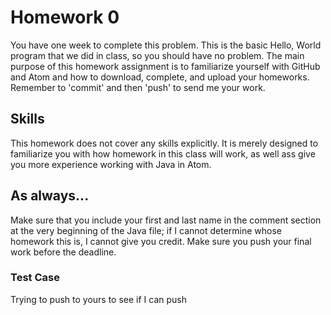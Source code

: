 # Homework 0

You have one week to complete this problem. This is the basic Hello, World program that we did in class, so you should have no problem. The main purpose of this homework assignment is to familiarize yourself with GitHub and Atom and how to download, complete, and upload your homeworks. Remember to 'commit' and then 'push' to send me your work.

## Skills

This homework does not cover any skills explicitly. It is merely designed to familiarize you with how homework in this class will work, as well ass give you more experience working with Java in Atom.

## As always...
Make sure that you include your first and last name in the comment section at the very beginning of the Java file; if I cannot determine whose homework this is, I cannot give you credit. Make sure you push your final work before the deadline.

### Test Case
Trying to push to yours to see if I can push
